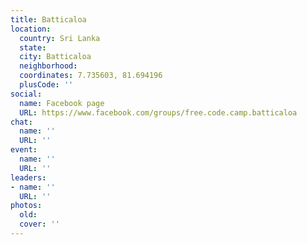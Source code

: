```yaml
---
title: Batticaloa
location:
  country: Sri Lanka
  state: 
  city: Batticaloa
  neighborhood: 
  coordinates: 7.735603, 81.694196
  plusCode: ''
social:
  name: Facebook page
  URL: https://www.facebook.com/groups/free.code.camp.batticaloa
chat:
  name: ''
  URL: ''
event:
  name: ''
  URL: ''
leaders:
- name: ''
  URL: ''
photos:
  old: 
  cover: ''
---
```

